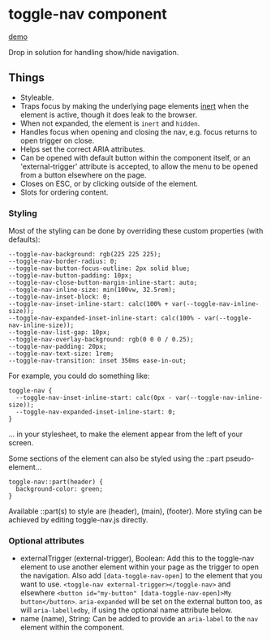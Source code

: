 # toggle-nav component

[demo](https://2908.app/toggle-nav/demo/)

Drop in solution for handling show/hide navigation. 


## Things
  - Styleable.
  - Traps focus by making the underlying page elements [inert](https://developer.mozilla.org/en-US/docs/Web/API/HTMLElement/inert) when the element is active, though it does leak to the browser.
  - When not expanded, the element is `inert` and `hidden`.
  - Handles focus when opening and closing the nav, e.g. focus returns to open trigger on close.
  - Helps set the correct ARIA attributes.
  - Can be opened with default button within the component itself, or an 'external-trigger' attribute is    accepted, to allow the menu to be opened from a button elsewhere on the page.
  - Closes on ESC, or by clicking outside of the element.
  - Slots for ordering content.

### Styling
Most of the styling can be done by overriding these custom properties (with defaults):

```
--toggle-nav-background: rgb(225 225 225);
--toggle-nav-border-radius: 0;
--toggle-nav-button-focus-outline: 2px solid blue;
--toggle-nav-button-padding: 10px;
--toggle-nav-close-button-margin-inline-start: auto;
--toggle-nav-inline-size: min(100vw, 32.5rem);
--toggle-nav-inset-block: 0;
--toggle-nav-inset-inline-start: calc(100% + var(--toggle-nav-inline-size));
--toggle-nav-expanded-inset-inline-start: calc(100% - var(--toggle-nav-inline-size));
--toggle-nav-list-gap: 10px;
--toggle-nav-overlay-background: rgb(0 0 0 / 0.25);
--toggle-nav-padding: 20px;
--toggle-nav-text-size: 1rem;
--toggle-nav-transition: inset 350ms ease-in-out;
```

For example, you could do something like:
```
toggle-nav {
  --toggle-nav-inset-inline-start: calc(0px - var(--toggle-nav-inline-size));
  --toggle-nav-expanded-inset-inline-start: 0;
}
```
... in your stylesheet, to make the element appear from the left of your screen.

Some sections of the element can also be styled using the ::part pseudo-element...
```
toggle-nav::part(header) {
  background-color: green;
}
```
Available ::part(s) to style are (header), (main), (footer). More styling can be achieved by editing toggle-nav.js directly.

### Optional attributes
- externalTrigger (external-trigger), Boolean: Add this to the toggle-nav element to use another element within your page as the trigger to open the navigation. Also add `[data-toggle-nav-open]` to the element that you want to use. `<toggle-nav external-trigger></toggle-nav>` and elsewhere `<button id="my-button" [data-toggle-nav-open]>My button</button>`. `aria-expanded` will be set on the external button too, as will `aria-labelledby`, if using the optional name attribute below.
- name (name), String: Can be added to provide an `aria-label` to the `nav` element within the component.



  
 

 

